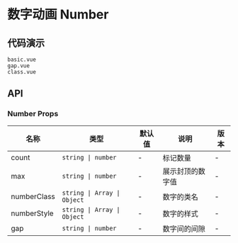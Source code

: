 # 数字动画 Number


## 代码演示
```demo
basic.vue
gap.vue
class.vue
```
## API

### Number Props
| 名称 | 类型 | 默认值 | 说明 | 版本 |
| --- | --- | --- | --- | --- |
| count | `string \| number` | - | 标记数量 | - |
| max | `string \| number` | - | 展示封顶的数字值 | - |
| numberClass | `string \| Array \| Object` | - | 数字的类名 | - |
| numberStyle | `string \| Array \| Object` | - | 数字的样式 | - |
| gap | `string \| number ` | - | 数字间的间隙 | - |
